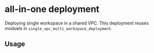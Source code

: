 # all-in-one deployment

Deploying single workspace in a shared VPC. This deployment reuses moduels in `single_vpc_multi_workspace_deployment`.


## Usage


